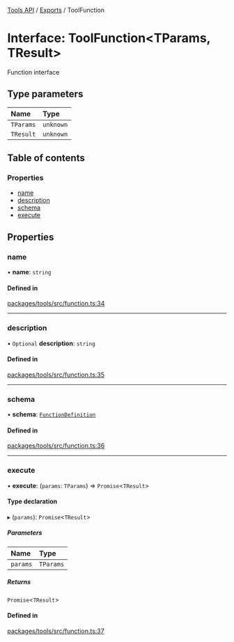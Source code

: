 <!-- 
 ⚠️  AUTO-GENERATED FILE - DO NOT EDIT MANUALLY
 This file is automatically generated by scripts/docs-generator.js
 To make changes, edit the source TypeScript files or update the generator script
-->

[Tools API](../../) / [Exports](../modules) / ToolFunction

# Interface: ToolFunction\<TParams, TResult\>

Function interface

## Type parameters

| Name | Type |
| :------ | :------ |
| `TParams` | `unknown` |
| `TResult` | `unknown` |

## Table of contents

### Properties

- [name](ToolFunction#name)
- [description](ToolFunction#description)
- [schema](ToolFunction#schema)
- [execute](ToolFunction#execute)

## Properties

### name

• **name**: `string`

#### Defined in

[packages/tools/src/function.ts:34](https://github.com/woojubb/robota/blob/e9a16308aa7c5860eec707b38c4a69831f29dd9f/packages/tools/src/function.ts#L34)

___

### description

• `Optional` **description**: `string`

#### Defined in

[packages/tools/src/function.ts:35](https://github.com/woojubb/robota/blob/e9a16308aa7c5860eec707b38c4a69831f29dd9f/packages/tools/src/function.ts#L35)

___

### schema

• **schema**: [`FunctionDefinition`](FunctionDefinition)

#### Defined in

[packages/tools/src/function.ts:36](https://github.com/woojubb/robota/blob/e9a16308aa7c5860eec707b38c4a69831f29dd9f/packages/tools/src/function.ts#L36)

___

### execute

• **execute**: (`params`: `TParams`) => `Promise`\<`TResult`\>

#### Type declaration

▸ (`params`): `Promise`\<`TResult`\>

##### Parameters

| Name | Type |
| :------ | :------ |
| `params` | `TParams` |

##### Returns

`Promise`\<`TResult`\>

#### Defined in

[packages/tools/src/function.ts:37](https://github.com/woojubb/robota/blob/e9a16308aa7c5860eec707b38c4a69831f29dd9f/packages/tools/src/function.ts#L37)

